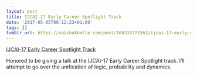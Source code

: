 ```yaml
---
layout: post
title: IJCAI-17 Early Career Spotlight Track
date: '2017-05-05T09:12:23+01:00'
tags: []
tumblr_url: https://vaishakbelle.com/post/160333771562/ijcai-17-early-career-spotlight-track
---
```

[IJCAI-17 Early Career Spotlight Track](http://ijcai-17.org/early-career.html)  

Honored to be giving a talk at the IJCAI-17 Early Career Spotlight track. I’ll attempt to go over the unification of logic, probability and dynamics.

